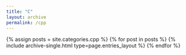 ```yaml
---
title: "C"
layout: archive
permalink: /cpp
---
```



{% assign posts = site.categories.cpp %}
{% for post in posts %} {% include archive-single.html type=page.entries_layout %} {% endfor %}

